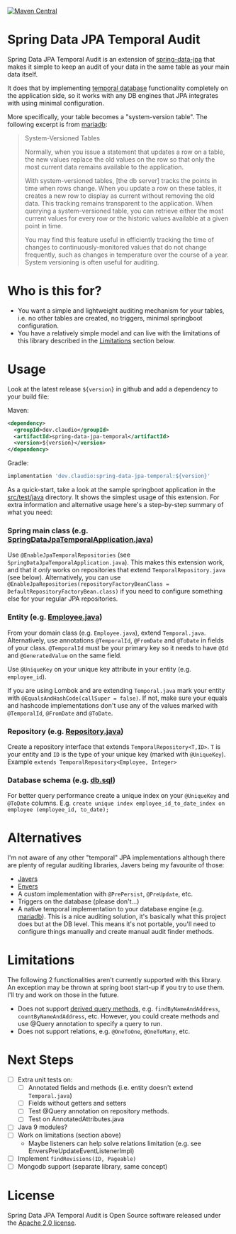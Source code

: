 [![Maven Central](https://img.shields.io/maven-central/v/dev.claudio/spring-data-jpa-temporal.svg?label=Maven%20Central)](https://search.maven.org/search?q=g:%22dev.claudio%22%20AND%20a:%22spring-data-jpa-temporal%22)

# Spring Data JPA Temporal Audit

Spring Data JPA Temporal Audit is an extension of [spring-data-jpa](https://github.com/spring-projects/spring-data-jpa) that makes it simple to keep an audit of your data in the same table as your main data itself.

It does that by implementing [temporal database](https://en.wikipedia.org/wiki/Temporal_database) functionality completely on the application side, so it works with any DB engines that JPA integrates with using minimal configuration.

More specifically, your table becomes a "system-version table". The following excerpt is from [mariadb](https://mariadb.com/docs/appdev/temporal-tables/#application-time-period-tables):

> System-Versioned Tables
>
> Normally, when you issue a statement that updates a row on a table, the new values replace the old values on the row so that only the most current data remains available to the application.
>
> With system-versioned tables, [the db server] tracks the points in time when rows change. When you update a row on these tables, it creates a new row to display as current without removing the old data. This tracking remains transparent to the application.
> When querying a system-versioned table, you can retrieve either the most current values for every row or the historic values available at a given point in time.
>
> You may find this feature useful in efficiently tracking the time of changes to continuously-monitored values that do not change frequently, such as changes in temperature over the course of a year. System versioning is often useful for auditing.

# Who is this for?

- You want a simple and lightweight auditing mechanism for your tables, i.e. no other tables are created, no triggers, minimal springboot configuration.
- You have a relatively simple model and can live with the limitations of this library described in the [Limitations](#Limitations) section below.

# Usage

Look at the latest release `${version}` in github and add a dependency to your build file:

Maven:
```xml
<dependency>
  <groupId>dev.claudio</groupId>
  <artifactId>spring-data-jpa-temporal</artifactId>
  <version>${version}</version>
</dependency>
```

Gradle:
```groovy
implementation 'dev.claudio:spring-data-jpa-temporal:${version}'
```

As a quick-start, take a look at the sample springboot application in the [src/test/java](src/test/java) directory. It shows the simplest usage of this extension. For extra information and alternative usage here's a step-by-step summary of what you need:

### Spring main class (e.g. [SpringDataJpaTemporalApplication.java](src/test/java/dev/claudio/jpatemporal/SpringDataJpaTemporalApplication.java))

Use `@EnableJpaTemporalRepositories` (see `SpringDataJpaTemporalApplication.java`).
This makes this extension work, and that it _only_ works on repositories that extend `TemporalRepository.java` (see below).
Alternatively, you can use `@EnableJpaRepositories(repositoryFactoryBeanClass = DefaultRepositoryFactoryBean.class)` if you need to configure something else for your regular JPA repositories.

### Entity (e.g. [Employee.java](src/test/java/dev/claudio/jpatemporal/domain/Employee.java))

From your domain class (e.g. `Employee.java`), extend `Temporal.java`. Alternatively, use annotations `@TemporalId`, `@FromDate` and `@ToDate` in fields of your class.
   `@TemporalId` must be your primary key so it needs to have `@Id` and `@GeneratedValue` on the same field.

Use `@UniqueKey` on your unique key attribute in your entity (e.g. `employee_id`).

If you are using Lombok and are extending `Temporal.java` mark your entity with `@EqualsAndHashCode(callSuper = false)`.
   If not, make sure your equals and hashcode implementations don't use any of the values marked with `@TemporalId`, `@FromDate` and `@ToDate`.

### Repository (e.g. [Repository.java](src/test/java/dev/claudio/jpatemporal/repository/Repository.java))

Create a repository interface that extends `TemporalRepository<T,ID>`. `T` is your entity and `ID` is the type of your unique key (marked with `@UniqueKey`).
   Example `extends TemporalRepository<Employee, Integer>`

### Database schema (e.g. [db.sql](src/test/resources/db.sql))

For better query performance create a unique index on your `@UniqueKey` and `@ToDate` columns. E.g. `create unique index employee_id_to_date_index on employee (employee_id, to_date);`

# Alternatives

I'm not aware of any other "temporal" JPA implementations although there are plenty of regular auditing libraries, Javers being my favourite of those:

- [Javers](https://github.com/javers/javers)
- [Envers](https://github.com/spring-projects/spring-data-envers) 
- A custom implementation with `@PrePersist`, `@PreUpdate`, etc.
- Triggers on the database (please don't...)
- A native temporal implementation to your database engine (e.g. [mariadb](https://mariadb.com/docs/appdev/temporal-tables/#application-time-period-tables)).
  This is a nice auditing solution, it's basically what this project does but at the DB level.
  This means it's not portable, you'll need to configure things manually and create manual audit finder methods.

# Limitations

The following 2 functionalities aren't currently supported with this library. An exception may be thrown at spring boot start-up if you try to use them. I'll try and work on those in the future. 

- Does not support [derived query methods](https://www.baeldung.com/spring-data-derived-queries), e.g. `findByNameAndAddress`, `countByNameAndAddress`, etc. However, you could create methods and use @Query annotation to specify a query to run.
- Does not support relations, e.g. `@OneToOne`, `@OneToMany`, etc.

# Next Steps

- [ ] Extra unit tests on:
  - [ ] Annotated fields and methods (i.e. entity doesn't extend `Temporal.java`)
  - [ ] Fields without getters and setters
  - [ ] Test @Query annotation on repository methods.
  - [ ] Test on AnnotatedAttributes.java
- [ ] Java 9 modules?
- [ ] Work on limitations (section above)
  - Maybe listeners can help solve relations limitation (e.g. see EnversPreUpdateEventListenerImpl)
- [ ] Implement `findRevisions(ID, Pageable)`
- [ ] Mongodb support (separate library, same concept)

# License

Spring Data JPA Temporal Audit is Open Source software released under the [Apache 2.0 license](https://www.apache.org/licenses/LICENSE-2.0.html).
